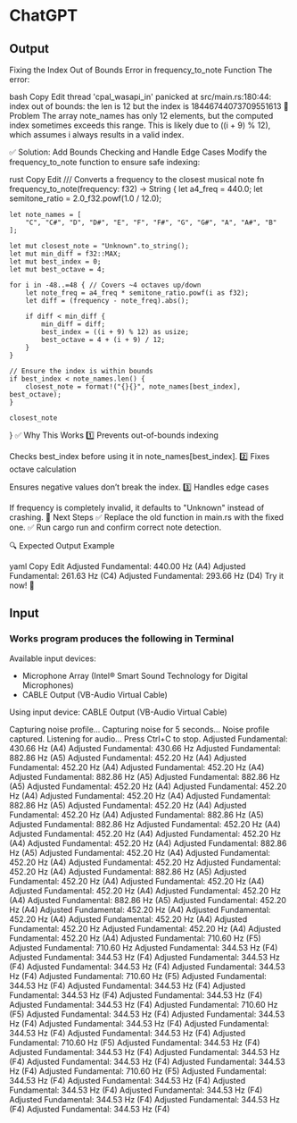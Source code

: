 # ChatGPT

## Output

Fixing the Index Out of Bounds Error in frequency_to_note Function
The error:

bash
Copy
Edit
thread 'cpal_wasapi_in' panicked at src/main.rs:180:44:
index out of bounds: the len is 12 but the index is 18446744073709551613
🔴 Problem
The array note_names has only 12 elements, but the computed index sometimes exceeds this range.
This is likely due to ((i + 9) % 12), which assumes i always results in a valid index.

✅ Solution: Add Bounds Checking and Handle Edge Cases
Modify the frequency_to_note function to ensure safe indexing:

rust
Copy
Edit
/// Converts a frequency to the closest musical note
fn frequency_to_note(frequency: f32) -> String {
    let a4_freq = 440.0;
    let semitone_ratio = 2.0_f32.powf(1.0 / 12.0);

    let note_names = [
        "C", "C#", "D", "D#", "E", "F", "F#", "G", "G#", "A", "A#", "B"
    ];

    let mut closest_note = "Unknown".to_string();
    let mut min_diff = f32::MAX;
    let mut best_index = 0;
    let mut best_octave = 4;

    for i in -48..=48 { // Covers ~4 octaves up/down
        let note_freq = a4_freq * semitone_ratio.powf(i as f32);
        let diff = (frequency - note_freq).abs();

        if diff < min_diff {
            min_diff = diff;
            best_index = ((i + 9) % 12) as usize;
            best_octave = 4 + (i + 9) / 12;
        }
    }

    // Ensure the index is within bounds
    if best_index < note_names.len() {
        closest_note = format!("{}{}", note_names[best_index], best_octave);
    }

    closest_note
}
✅ Why This Works
1️⃣ Prevents out-of-bounds indexing

Checks best_index before using it in note_names[best_index].
2️⃣ Fixes octave calculation

Ensures negative values don’t break the index.
3️⃣ Handles edge cases

If frequency is completely invalid, it defaults to "Unknown" instead of crashing.
🚀 Next Steps
✅ Replace the old function in main.rs with the fixed one.
✅ Run cargo run and confirm correct note detection.

🔍 Expected Output Example

yaml
Copy
Edit
Adjusted Fundamental: 440.00 Hz (A4)
Adjusted Fundamental: 261.63 Hz (C4)
Adjusted Fundamental: 293.66 Hz (D4)
Try it now! 🚀

## Input

### Works program produces the following in Terminal

Available input devices:
- Microphone Array (Intel® Smart Sound Technology for Digital Microphones)
- CABLE Output (VB-Audio Virtual Cable)

Using input device: CABLE Output (VB-Audio Virtual Cable)

Capturing noise profile...
Capturing noise for 5 seconds...
Noise profile captured.
Listening for audio... Press Ctrl+C to stop.
Adjusted Fundamental: 430.66 Hz (A4)
Adjusted Fundamental: 430.66 Hz
Adjusted Fundamental: 882.86 Hz (A5)
Adjusted Fundamental: 452.20 Hz (A4)
Adjusted Fundamental: 452.20 Hz (A4)
Adjusted Fundamental: 452.20 Hz (A4)
Adjusted Fundamental: 882.86 Hz (A5)
Adjusted Fundamental: 882.86 Hz (A5)
Adjusted Fundamental: 452.20 Hz (A4)
Adjusted Fundamental: 452.20 Hz (A4)
Adjusted Fundamental: 452.20 Hz (A4)
Adjusted Fundamental: 882.86 Hz (A5)
Adjusted Fundamental: 452.20 Hz (A4)
Adjusted Fundamental: 452.20 Hz (A4)
Adjusted Fundamental: 882.86 Hz (A5)
Adjusted Fundamental: 882.86 Hz
Adjusted Fundamental: 452.20 Hz (A4)
Adjusted Fundamental: 452.20 Hz (A4)
Adjusted Fundamental: 452.20 Hz (A4)
Adjusted Fundamental: 452.20 Hz (A4)
Adjusted Fundamental: 882.86 Hz (A5)
Adjusted Fundamental: 452.20 Hz (A4)
Adjusted Fundamental: 452.20 Hz (A4)
Adjusted Fundamental: 452.20 Hz
Adjusted Fundamental: 452.20 Hz (A4)
Adjusted Fundamental: 882.86 Hz (A5)
Adjusted Fundamental: 452.20 Hz (A4)
Adjusted Fundamental: 452.20 Hz (A4)
Adjusted Fundamental: 452.20 Hz (A4)
Adjusted Fundamental: 452.20 Hz (A4)
Adjusted Fundamental: 882.86 Hz (A5)
Adjusted Fundamental: 452.20 Hz (A4)
Adjusted Fundamental: 452.20 Hz (A4)
Adjusted Fundamental: 452.20 Hz (A4)
Adjusted Fundamental: 452.20 Hz (A4)
Adjusted Fundamental: 452.20 Hz
Adjusted Fundamental: 452.20 Hz (A4)
Adjusted Fundamental: 452.20 Hz (A4)
Adjusted Fundamental: 710.60 Hz (F5)
Adjusted Fundamental: 710.60 Hz
Adjusted Fundamental: 344.53 Hz (F4)
Adjusted Fundamental: 344.53 Hz (F4)
Adjusted Fundamental: 344.53 Hz (F4)
Adjusted Fundamental: 344.53 Hz (F4)
Adjusted Fundamental: 344.53 Hz (F4)
Adjusted Fundamental: 710.60 Hz (F5)
Adjusted Fundamental: 344.53 Hz (F4)
Adjusted Fundamental: 344.53 Hz (F4)
Adjusted Fundamental: 344.53 Hz (F4)
Adjusted Fundamental: 344.53 Hz (F4)
Adjusted Fundamental: 344.53 Hz (F4)
Adjusted Fundamental: 710.60 Hz (F5)
Adjusted Fundamental: 344.53 Hz (F4)
Adjusted Fundamental: 344.53 Hz (F4)
Adjusted Fundamental: 344.53 Hz (F4)
Adjusted Fundamental: 344.53 Hz (F4)
Adjusted Fundamental: 344.53 Hz (F4)
Adjusted Fundamental: 710.60 Hz (F5)
Adjusted Fundamental: 344.53 Hz (F4)
Adjusted Fundamental: 344.53 Hz (F4)
Adjusted Fundamental: 344.53 Hz (F4)
Adjusted Fundamental: 344.53 Hz (F4)
Adjusted Fundamental: 344.53 Hz (F4)
Adjusted Fundamental: 710.60 Hz (F5)
Adjusted Fundamental: 344.53 Hz (F4)
Adjusted Fundamental: 344.53 Hz (F4)
Adjusted Fundamental: 344.53 Hz (F4)
Adjusted Fundamental: 344.53 Hz (F4)
Adjusted Fundamental: 344.53 Hz (F4)
Adjusted Fundamental: 344.53 Hz (F4)
Adjusted Fundamental: 344.53 Hz (F4)
